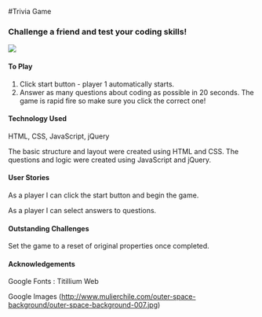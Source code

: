 #Trivia Game
### Challenge a friend and test your coding skills!

![](https://upload.wikimedia.org/wikipedia/en/c/c3/Wwtbam-uk-2010.png)

#### To Play
1. Click start button - player 1 automatically starts.
2. Answer as many questions about coding as possible in 20 seconds. The game is rapid fire so make sure you click the correct one!


#### Technology Used
HTML, CSS, JavaScript, jQuery

The basic structure and layout were created using HTML and CSS. The questions and logic were created using JavaScript and jQuery.

#### User Stories
As a player I can click the start button and begin the game.

As a player I can select answers to questions.

#### Outstanding Challenges
Set the game to a reset of original properties once completed.

#### Acknowledgements

Google Fonts : Titillium Web

Google Images 
(http://www.mulierchile.com/outer-space-background/outer-space-background-007.jpg)

